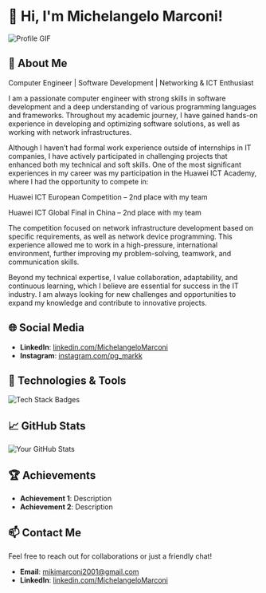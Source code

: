 # 👋 Hi, I'm Michelangelo Marconi!

![Profile GIF](URL_to_your_profile_gif)

## 🚀 About Me

Computer Engineer | Software Development | Networking & ICT Enthusiast

I am a passionate computer engineer with strong skills in software development and a deep understanding of various programming languages and frameworks. Throughout my academic journey, I have gained hands-on experience in developing and optimizing software solutions, as well as working with network infrastructures.

Although I haven’t had formal work experience outside of internships in IT companies, I have actively participated in challenging projects that enhanced both my technical and soft skills. One of the most significant experiences in my career was my participation in the Huawei ICT Academy, where I had the opportunity to compete in:

Huawei ICT European Competition – 2nd place with my team

Huawei ICT Global Final in China – 2nd place with my team

The competition focused on network infrastructure development based on specific requirements, as well as network device programming. This experience allowed me to work in a high-pressure, international environment, further improving my problem-solving, teamwork, and communication skills.

Beyond my technical expertise, I value collaboration, adaptability, and continuous learning, which I believe are essential for success in the IT industry. I am always looking for new challenges and opportunities to expand my knowledge and contribute to innovative projects.

## 🌐 Social Media

- **LinkedIn**: [linkedin.com/MichelangeloMarconi](https://www.linkedin.com/in/michelangelo-marconi-9128942bb/)
- **Instagram**: [instagram.com/pg_markk](https://www.instagram.com/pg_markk/)

## 🔧 Technologies & Tools

![Tech Stack Badges](URL_to_your_tech_stack_badges)

## 📈 GitHub Stats

![Your GitHub Stats](URL_to_your_github_stats_image)

## 🏆 Achievements

- **Achievement 1**: Description
- **Achievement 2**: Description

## 📫 Contact Me

Feel free to reach out for collaborations or just a friendly chat!

- **Email**: [mikimarconi2001@gmail.com](mailto:mikimarconi2001@gmail.com)
- **LinkedIn**: [linkedin.com/MichelangeloMarconi](https://www.linkedin.com/in/michelangelo-marconi-9128942bb/)

